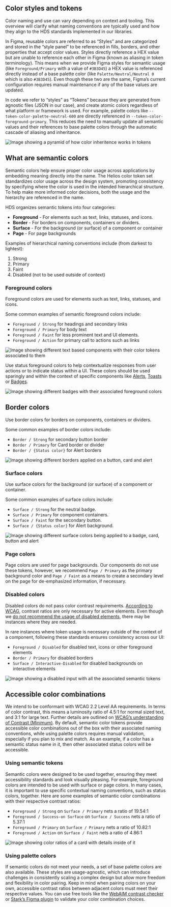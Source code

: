 ## Color styles and tokens

Color naming and use can vary depending on context and tooling. This overview will clarify what naming conventions are typically used and how they align to the HDS standards implemented in our libraries.

In Figma, reusable colors are referred to as “Styles” and are categorized and stored in the “style panel” to be referenced in fills, borders, and other properties that accept color values. Styles directly reference a HEX value but are unable to reference each other in Figma (known as aliasing in token terminology). This means when we provide Figma styles for semantic usage (like `Foreground/Primary` with a value of `#3B3D45`) a HEX value is referenced directly  instead of a base palette color (like `Palette/Neutral/Neutral 0` which is also `#3B3D45`). Even though these two are the same, Figma’s current configuration requires manual maintenance if any of the base values are updated.

In code we refer to “styles” as “Tokens” because they are generated from agnostic files (JSON in our case), and create atomic colors regardless of what platform or framework is used. For example, palette colors like `--token-color-palette-neutral-600` are directly referenced in `--token-color-foreground-primary`. This reduces the need to manually update all semantic values and their references to base palette colors through the automatic cascade of aliasing and inheritance.

![Image showing a pyramid of how color inheritence works in tokens](/assets/foundations/color/colors-what-are-semantic-tokens.png)


## What are semantic colors

Semantic colors help ensure proper color usage across applications by embedding meaning directly into the name. The Helios color token set standardizes color usage across the design system, promoting consistency by specifying where the color is used in the intended hierarchical structure. To help make more informed color decisions, both the usage and the hierarchy are referenced in the name.

HDS organizes semantic tokens into four categories:

- **Foreground** - For elements such as text, links, statuses, and icons.
- **Border** - For borders on components, containers or dividers.
- **Surface** - For the background (or surface) of a component or container
- **Page** - For page backgrounds

Examples of hierarchical naming conventions include (from darkest to lightest): 
1. Strong
2. Primary
3. Faint
4. Disabled (not to be used outside of context)

### Foreground colors

Foreground colors are used for elements such as text, links, statuses, and icons.

Some common examples of semantic foreground colors include:
- `Foreground / Strong` for headings and secondary links
- `Foreground / Primary` for body text 
- `Foreground / Faint` for less prominent text and UI elements.
- `Foreground / Action` for primary call to actions such as links

![Image showing different text based components with their color tokens associated to them](/assets/foundations/color/colors-foreground-examples.png)

Use status foreground colors to help contextualize responses from user actions or to indicate status within a UI. These colors should be used sparingly and within the context of specific components like [Alerts](/components/alert#color), [Toasts](/components/toast#color) or [Badges](/components/badge#color).

![Image showing different badges with their associated foreground colors](/assets/foundations/color/colors-status-examples.png)

## Border colors

Use border colors for borders on components, containers or dividers.

Some common examples of border colors include:
- `Border / Strong` for secondary button border
- `Border / Primary` for Card border or divider
- `Border / {Status color}` for Alert borders

![Image showing different borders applied on a button, card and alert](/assets/foundations/color/colors-border-examples.png)

### Surface colors

Use surface colors for the background (or surface) of a component or container. 

Some common examples of surface colors include:
- `Surface / Strong` for the neutral badge.
- `Surface / Primary` for component containers.
- `Surface / Faint` for the secondary button.
- `Surface / {Status color}` for Alert background.

![Image showing different surface colors being applied to a badge, card, button and alert](/assets/foundations/color/colors-surface-examples.png)

### Page colors

Page colors are used for page backgrounds. Our components do not use these tokens, however, we recommend `Page / Primary` as the primary background color and `Page / Faint` as a means to create a secondary level on the page for de-emphasized information, if necessary.

### Disabled colors

Disabled colors do not pass color contrast requirements. [According to WCAG](https://www.w3.org/WAI/WCAG21/Understanding/contrast-minimum.html), contrast ratios are only necessary for active elements. Even though we [do not recommend the usage of disabled elements](/patterns/disabled-patterns), there may be instances where they are needed.

In rare instances where token usage is necessary outside of the context of a component, following these standards ensures consistency across our UI:
- `Foreground / Disabled` for disabled text, icons or other foreground elements
- `Border / Primary` for disabled borders
- `Surface / Interactive-Disabled` for disabled backgrounds on interactive elements

![Image showing a disabled input with all the associated semantic tokens](/assets/foundations/color/colors-disabled-examples.png)

## Accessible color combinations

We intend to be conformant with WCAG 2.2 Level AA requirements. In terms of color contrast, this means a luminosity ratio of 4.5:1 for normal sized text, and 3:1 for large text. Further details are outlined on [WCAG’s understanding of Contrast (Minimum)](https://www.w3.org/WAI/WCAG22/Understanding/contrast-minimum.html). By default, semantic color tokens provide accessible color combinations out of the box with their associated naming conventions, while using palette colors requires manual validation, especially if you plan to mix and match. As an example, if a color has a semantic status name in it, then other associated status colors will be accessible.

### Using semantic tokens

Semantic colors were designed to be used together, ensuring they meet accessibility standards and look visually pleasing. For example, foreground colors are intended to be used with surface or page colors. In many cases, it is important to use specific contextual naming conventions, such as status colors, together. Here are some examples of semantic color combinations with their respective contrast ratios:
- `Foreground / Strong` on `Surface / Primary` nets a ratio of 19.54:1
- `Foreground / Success-on Surface` on `Surface / Success` nets a ratio of 5.37:1
- `Foreground / Primary` on `Surface / Primary` nets a ratio of 10.82:1
- `Foreground / Action` on `Surface / Faint` nets a ratio of 4.86:1

![Image showing color ratios of a card with details inside of it](/assets/foundations/color/colors-semantic-tokens-accessibility-examples.png)

### Using palette colors

If semantic colors do not meet your needs, a set of base palette colors are also available. These styles are usage-agnostic, which can introduce challenges in consistently scaling a complex design but allow more freedom and flexibility in color pairing. Keep in mind when pairing colors on your own, accessible contrast ratios between adjacent colors must meet their respective values. You can use free tools like the [WebAIM contrast checker](https://webaim.org/resources/contrastchecker/) or [Stark’s Figma plugin](https://www.figma.com/community/plugin/732603254453395948/stark-contrast-accessibility-checker) to validate your color combination choices.

